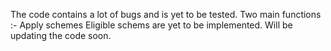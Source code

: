 The code contains a lot of bugs and is yet to be tested.
Two main functions :- Apply schemes
                      Eligible schems
are yet to be implemented.
Will be updating the code soon.
